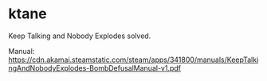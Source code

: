 # ktane
Keep Talking and Nobody Explodes solved.

Manual: https://cdn.akamai.steamstatic.com/steam/apps/341800/manuals/KeepTalkingAndNobodyExplodes-BombDefusalManual-v1.pdf

